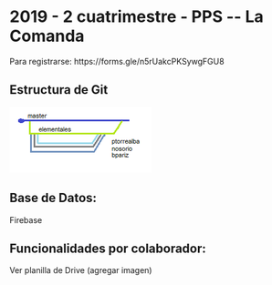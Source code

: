 <h1>
2019 - 2 cuatrimestre - PPS -- La Comanda
</h1>
Para registrarse: https://forms.gle/n5rUakcPKSywgFGU8

<h2>Estructura de Git</h2>
<img src="https://github.com/paolaTorrealba/2019_TP_PPS_Comanda_2_cuatri/blob/ptorrealba/Elemental-Cuisine/src/assets/images/estructura%20git.png" ></img>

<h2>Base de Datos: </h2> Firebase

<h2>Funcionalidades por colaborador: </h2>
Ver planilla de Drive (agregar imagen)
